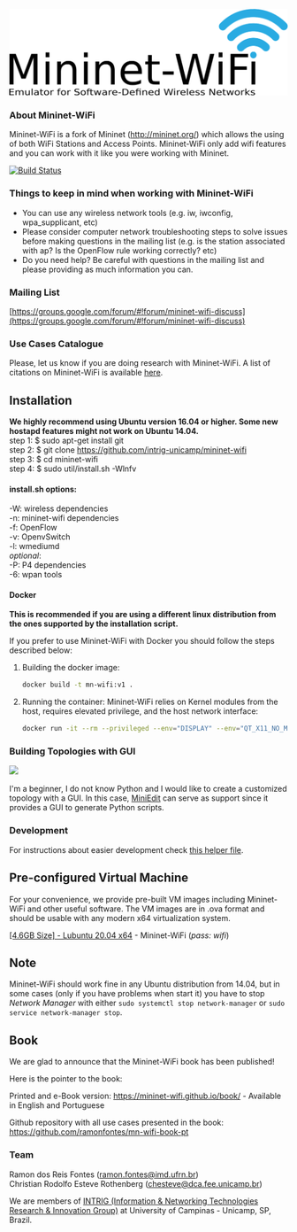 ![](https://github.com/ramonfontes/miscellaneous/blob/master/mininet-wifi/mininet-wifi-logo.png)

### About Mininet-WiFi
Mininet-WiFi is a fork of Mininet (http://mininet.org/) which allows the using of both WiFi Stations and Access Points. Mininet-WiFi only add wifi features and you can work with it like you were working with Mininet.   

[![Build Status](https://travis-ci.org/intrig-unicamp/mininet-wifi.svg?branch=master)](https://travis-ci.org/intrig-unicamp/mininet-wifi)

### Things to keep in mind when working with Mininet-WiFi   
* You can use any wireless network tools (e.g. iw, iwconfig, wpa_supplicant, etc)    
* Please consider computer network troubleshooting steps to solve issues before making questions in the mailing list (e.g. is the station associated with ap? Is the OpenFlow rule working correctly? etc)   
* Do you need help? Be careful with questions in the mailing list and please providing as much information you can.

### Mailing List  
[https://groups.google.com/forum/#!forum/mininet-wifi-discuss](https://groups.google.com/forum/#!forum/mininet-wifi-discuss) 

### Use Cases Catalogue   
Please, let us know if you are doing research with Mininet-WiFi. A list of citations on Mininet-WiFi is available [here](https://docs.google.com/spreadsheets/d/1laEhejMg6th-Urgc-_RqBi2H6m308Rnh9uJpKZavEio/edit?usp=sharing).     

## Installation  
**We highly recommend using Ubuntu version 16.04 or higher. Some new hostapd features might not work on Ubuntu 14.04.**  
step 1: $ sudo apt-get install git  
step 2: $ git clone https://github.com/intrig-unicamp/mininet-wifi  
step 3: $ cd mininet-wifi  
step 4: $ sudo util/install.sh -Wlnfv  
#### install.sh options:   
-W: wireless dependencies   
-n: mininet-wifi dependencies    
-f: OpenFlow   
-v: OpenvSwitch   
-l: wmediumd   
_optional_:  
-P: P4 dependencies    
-6: wpan tools

#### Docker
**This is recommended if you are using a different linux distribution from the ones supported by the installation script.** 

If you prefer to use Mininet-WiFi with Docker you should follow the steps described below:

1. Building the docker image:
    ```sh
    docker build -t mn-wifi:v1 .
    ```

2. Running the container: Mininet-WiFi relies on Kernel modules from the host, requires elevated privilege, and the host network interface:

    ```sh
    docker run -it --rm --privileged --env="DISPLAY" --env="QT_X11_NO_MITSHM=1" -v /tmp/.X11-unix:/tmp/.X11-unix:rw --net host -v /sys/:/sys -v /lib/modules:/lib/modules -v /sys/kernel/debug:/sys/kernel/debug -v /var/run/netns:/var/run/netns mn-wifi:v1
    ```

### Building Topologies with GUI

![](/home/pirate/screen.jpg)

I'm a beginner, I do not know Python and I would like to create a customized topology with a GUI. In this case, [MiniEdit](https://github.com/intrig-unicamp/mininet-wifi/blob/master/examples/miniedit.py) can serve as support since it provides a GUI to generate Python scripts. 


### Development
For instructions about easier development check [this helper file](doc/dev_help.md).

## Pre-configured Virtual Machine    
For your convenience, we provide pre-built VM images including Mininet-WiFi and other useful software. The VM images are in .ova format and should be usable with any modern x64 virtualization system.   
  
[[4.6GB Size] - Lubuntu 20.04 x64](https://drive.google.com/file/d/1R8n4thPwV2krFa6WNP0Eh05ZHZEdhw4W/view?usp=sharing) - Mininet-WiFi (_pass: wifi_)     
   
## Note
Mininet-WiFi should work fine in any Ubuntu distribution from 14.04, but in some cases (only if you have problems when start it) you have to stop _Network Manager_ with either `sudo systemctl stop network-manager` or `sudo service network-manager stop`.    

## Book  
We are glad to announce that the Mininet-WiFi book has been published!   
  
Here is the pointer to the book:   

Printed and e-Book version: https://mininet-wifi.github.io/book/ - Available in English and Portuguese   

Github repository with all use cases presented in the book:   
https://github.com/ramonfontes/mn-wifi-book-pt   

### Team
Ramon dos Reis Fontes (ramon.fontes@imd.ufrn.br)  
Christian Rodolfo Esteve Rothenberg (chesteve@dca.fee.unicamp.br)  

We are members of [INTRIG (Information & Networking Technologies Research & Innovation Group)](http://intrig.dca.fee.unicamp.br) at University of Campinas - Unicamp, SP, Brazil.

